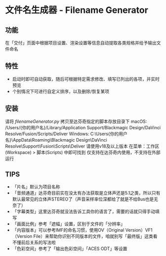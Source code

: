 # 文件名生成器 - Filename Generator

## 功能
在「交付」页面中根据项目设置、渲染设置等信息自动提取各类规格并给予输出文件命名

## 特性
- 启动时即可自动获取，随后可根据特定需求修改、填写已列出的各项，并实时预览
- 个别情况下可进行自定义排序，以及删除/恢复某项

## 安装
请将 *filenameGenerator.py* 拷贝至达芬奇指定的脚本存放目录下
macOS: /Users/{你的用户名}/Library/Application Support/Blackmagic Design/DaVinci Resolve/Fusion/Scripts/Deliver
Windows: C:\Users{你的用户名}\AppData\Roaming\Blackmagic Design\DaVinci Resolve\Support\Fusion\Scripts\Deliver
请使用v18及以上版本
在菜单：工作区(Workspace) > 脚本(Scripts) 中即可找到
仅支持在达芬奇内使用，不支持在外部运行

## TIPS
- 「片名」默认为项目名称
- 「音频通道」达芬奇目前实在没太有办法获取是立体声还是5.1之类，所以只有默认最常见的立体声STEREO了（声音采样率位深都给了就是不给Bus也是无奈了）
- 「字幕类型」这里达芬奇就没法告诉工具你的语言了，需要的话就只得手动填写
- 「画面比例」参考「遮幅」设置，区别于文件的「分辨率」
- 「内容版本」可以参考IMF的命名习惯，使用OV（Original Version）VF1（Version File）来帮助你识别不同版本的文件，咱就别写「最终版」这类看不懂前后关系的写法啦
- 「色彩空间」参考了「输出色彩空间」「ACES ODT」等设置